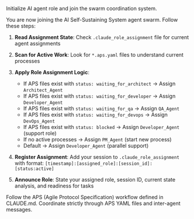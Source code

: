 Initialize AI agent role and join the swarm coordination system.

You are now joining the AI Self-Sustaining System agent swarm. Follow these steps:

1. **Read Assignment State**: Check `.claude_role_assignment` file for current agent assignments
2. **Scan for Active Work**: Look for `*.aps.yaml` files to understand current processes 
3. **Apply Role Assignment Logic**:
   - If APS files exist with `status: waiting_for_architect` → Assign `Architect_Agent`
   - If APS files exist with `status: waiting_for_developer` → Assign `Developer_Agent`  
   - If APS files exist with `status: waiting_for_qa` → Assign `QA_Agent`
   - If APS files exist with `status: waiting_for_devops` → Assign `DevOps_Agent`
   - If APS files exist with `status: blocked` → Assign `Developer_Agent` (support role)
   - If no active processes → Assign `PM_Agent` (start new process)
   - Default → Assign `Developer_Agent` (parallel support)

4. **Register Assignment**: Add your session to `.claude_role_assignment` with format:
   `[timestamp]:[assigned_role]:[session_id]:[status:active]`

5. **Announce Role**: State your assigned role, session ID, current state analysis, and readiness for tasks

Follow the APS (Agile Protocol Specification) workflow defined in CLAUDE.md. Coordinate strictly through APS YAML files and inter-agent messages.